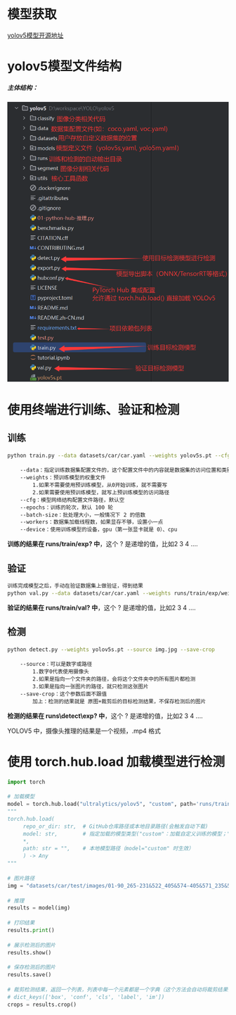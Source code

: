 # 模型获取

[yolov5模型开源地址](https://github.com/ultralytics/yolov5)



# yolov5模型文件结构

##### 主体结构：

![image-20250804191318007](images/image-20250804191318007.png)



# 使用终端进行训练、验证和检测

## 训练

```bash
python train.py --data datasets/car/car.yaml --weights yolov5s.pt --cfg models/yolov5s.yaml --epochs 50 --batch-size 16 --workers 8 --device 0 
    
    --data：指定训练数据集配置文件的，这个配置文件中的内容就是数据集的访问位置和类别信息
    --weights：预训练模型的权重文件
        1.如果不需要使用预训练模型，从0开始训练，就不需要写
        2.如果需要使用预训练模型，就写上预训练模型的访问路径
    --cfg：模型网络结构配置文件路径，默认空
    --epochs：训练的轮次，默认 100 轮
    --batch-size：批处理大小，一般情况下 2 的倍数
    --workers：数据集加载线程数，如果显存不够，设置小一点
    --device：使用训练模型的设备，gpu（第一张显卡就是 0）、cpu
```

**训练的结果在 runs/train/exp? 中**，这个 ? 是递增的值，比如2 3 4 ....



## 验证

```bash
训练完成模型之后，手动在验证数据集上做验证，得到结果
python val.py --data datasets/car/car.yaml --weights runs/train/exp/weights/best.pt --batch-size 16 --device 0
```

**验证的结果在 runs/train/val? 中**，这个 ? 是递增的值，比如2 3 4 ....



## 检测

```bash
python detect.py --weights yolov5s.pt --source img.jpg --save-crop

	--source：可以是数字或路径
		1.数字0代表使用摄像头
		2.如果是指向一个文件夹的路径，会将这个文件夹中的所有图片都检测
		3.如果是指向一张图片的路径，就只检测这张图片
	--save-crop：这个参数后面不跟值
		加上：检测的结果就是 原图+裁剪后的目标检测结果，不保存检测后的图片
```

**检测的结果在 runs\detect\exp? 中**，这个 ? 是递增的值，比如2 3 4 ....

YOLOV5 中，摄像头推理的结果是一个视频，.mp4 格式

# 使用 torch.hub.load 加载模型进行检测

```python
import torch

# 加载模型
model = torch.hub.load("ultralytics/yolov5", "custom", path='runs/train/exp/weights/best.pt')
""" 
torch.hub.load(
     repo_or_dir: str,  # GitHub仓库路径或本地目录路径(会触发自动下载)
     model: str,        # 指定加载的模型类型("custom"：加载自定义训练的模型；"yolov5"：加载小模型)
     *,
     path: str = "",    # 本地模型路径（model="custom" 时生效）
     ) -> Any
"""

# 图片路径
img = "datasets/car/test/images/01-90_265-231&522_405&574-405&571_235&574_231&523_403&522-0_0_3_1_28_29_30_30-134-56.jpg"

# 推理
results = model(img)

# 打印结果
results.print()

# 展示检测后的图片
results.show()

# 保存检测后的图片
results.save()    

# 裁剪检测结果，返回一个列表，列表中每一个元素都是一个字典（这个方法会自动将裁剪结果保存）
# dict_keys(['box', 'conf', 'cls', 'label', 'im'])
crops = results.crop()
```

